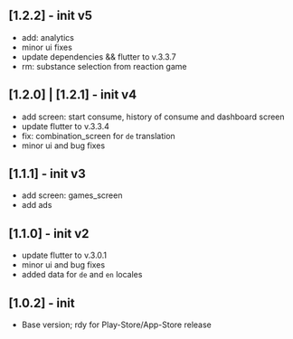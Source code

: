 ## [1.2.2] - init v5
- add: analytics
- minor ui fixes
- update dependencies && flutter to v.3.3.7
- rm: substance selection from reaction game

## [1.2.0] | [1.2.1] - init v4
- add screen: start consume, history of consume and dashboard screen
- update flutter to v.3.3.4
- fix: combination_screen for `de` translation
- minor ui and bug fixes

## [1.1.1] - init v3
- add screen: games_screen
- add ads

## [1.1.0] - init v2
- update flutter to v.3.0.1
- minor ui and bug fixes
- added data for `de` and `en` locales

## [1.0.2] - init
- Base version; rdy for Play-Store/App-Store release
